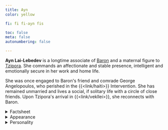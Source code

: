 ```yaml
---
title: Ayn
color: yellow

fi: fi fi-ayn fis

toc: false
meta: false
autonumbering: false

---
```

**Ayn Lai-Lebedev** is a longtime associate of [Baron](/characters/baron) and a maternal figure to [Tzipora](/characters/tzipora). She commands an affectionate and stable presence, intelligent and emotionally secure in her work and home life.

She was once engaged to Baron's friend and comrade George Angelopoulos, who perished in the {{<link/haiti>}} Intervention. She has remained unmarried and lives a social, if solitary life with a circle of close friends. Upon Tzipora's arrival in {{<link/vekllei>}}, she reconnects with Baron.

<details>
<summary>Factsheet</summary>

* **<span class="navicon">💬</span> Name**: Ayn Lai-Lebedev
* **<span class="navicon">💼</span> Occupation**: Strategic Analysis Officer, Section 8, Home Office at National Intelligence
* **<span class="navicon">🏠</span> Residence**: Nike, Borough of the Great Coast, {{<link/oslola>}}, {{<link/vekllei>}}
* **<span class="navicon">🔄</span> Age**: 41
</details>

<details>
<summary>Appearance</summary>

Ayn was born to Russian and Hong Konger parents, and shares their hybridised surnames. She has the height of her Russian mother and the East Asian features of her father. She has good taste and carries herself well, which Tzipora finds both aspirational and intimidating.

She keeps her hair short and looks younger than she is. She smokes and drinks only socially, and otherwise keeps a tidy and modest lifestyle.
</details>

<details>
<summary>Personality</summary>

Ayn is well put together. Independent, secure, intelligent and a respected source of good advice and wisdom, it strikes people as unusual that she has never married. Other than being old friends, there is not much reason for Ayn to give as much time as she does to Baron and Tzipora, but an affection for the girl and a desire to reconnect with Baron has added a new dimension to her life.

Ayn, Baron and Tzipora all have a sense of grief in their lives, and none of them have much family of their own. It is perhaps this aspect that makes their bonds as strong as they are, navigating social and platonic bonds rather than ones of blood or romance. Ayn is well-read and an adept conversationalist, and shares with Tzipora long conversations about news and politics. She also has a penchant for interesting earrings and Bossanova music.
</details>